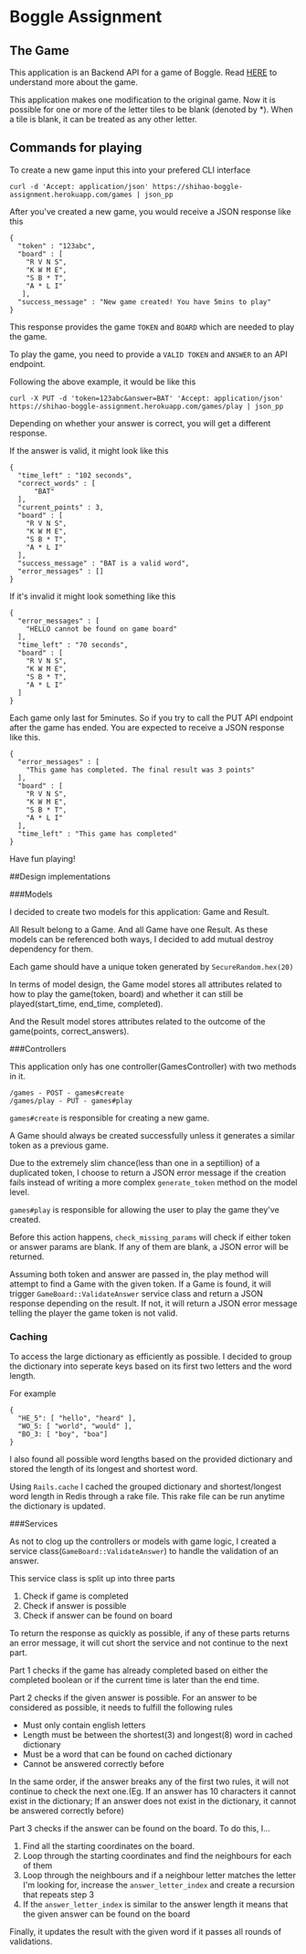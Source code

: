 # Boggle Assignment

## The Game

This application is an Backend API for a game of Boggle.
Read [HERE](https://en.wikipedia.org/wiki/Boggle) to understand more about the game.

This application makes one modification to the original game. Now it is possible for one or more of the letter tiles to be blank (denoted by *). When a tile is blank, it can be treated as any other letter.

## Commands for playing

To create a new game input this into your prefered CLI interface

`curl -d 'Accept: application/json' https://shihao-boggle-assignment.herokuapp.com/games | json_pp`

After you've created a new game, you would receive a JSON response like this

```
{
  "token" : "123abc",
  "board" : [
    "R V N S",
    "K W M E",
    "S B * T",
    "A * L I"
   ],
  "success_message" : "New game created! You have 5mins to play"
}
```

This response provides the game `TOKEN` and `BOARD` which are needed to play the game.

To play the game, you need to provide a `VALID TOKEN` and `ANSWER` to an API endpoint. 

Following the above example, it would be like this

`curl -X PUT -d 'token=123abc&answer=BAT' 'Accept: application/json' https://shihao-boggle-assignment.herokuapp.com/games/play | json_pp`

Depending on whether your answer is correct, you will get a different response.

If the answer is valid, it might look like this

```
{
  "time_left" : "102 seconds",
  "correct_words" : [
      "BAT"
  ],
  "current_points" : 3,
  "board" : [
    "R V N S",
    "K W M E",
    "S B * T",
    "A * L I"
  ],
  "success_message" : "BAT is a valid word",
  "error_messages" : []
}
```

If it's invalid it might look something like this

```
{
  "error_messages" : [
    "HELLO cannot be found on game board"
  ],
  "time_left" : "70 seconds",
  "board" : [
    "R V N S",
    "K W M E",
    "S B * T",
    "A * L I"
  ]
}
```

Each game only last for 5minutes. So if you try to call the PUT API endpoint after the game has ended. You are expected to receive a JSON response like this.

```
{
  "error_messages" : [
    "This game has completed. The final result was 3 points"
  ],
  "board" : [
    "R V N S",
    "K W M E",
    "S B * T",
    "A * L I"
  ],
  "time_left" : "This game has completed"
}
```

Have fun playing!

##Design implementations

###Models

I decided to create two models for this application: Game and Result.

All Result belong to a Game. And all Game have one Result. As these models can be
referenced both ways, I decided to add mutual destroy dependency for them.

Each game should have a unique token generated by `SecureRandom.hex(20)`

In terms of model design, the Game model stores all attributes related to how to play the game(token, board) and whether it can still be played(start_time, end_time, completed).

And the Result model stores attributes related to the outcome of the game(points, correct_answers). 

###Controllers

This application only has one controller(GamesController) with two methods in it. 

```
/games - POST - games#create
/games/play - PUT - games#play
```

`games#create` is responsible for creating a new game. 

A Game should always be created successfully unless it generates a similar token as a previous game.

Due to the extremely slim chance(less than one in a septillion) of a duplicated token, I choose to return a JSON error message if the creation fails instead of writing a more complex `generate_token` method on the model level.

`games#play` is responsible for allowing the user to play the game they've created. 

Before this action happens, `check_missing_params` will check if either token or answer params are blank. If any of them are blank, a JSON error will be returned.

Assuming both token and answer are passed in, the play method will attempt to find a Game with the given token. If a Game is found, it will trigger `GameBoard::ValidateAnswer` service class and return a JSON response depending on the result. If not, it will return a JSON error message telling the player the game token is not valid.

### Caching

To access the large dictionary as efficiently as possible. I decided to group the dictionary into seperate keys based on its first two letters and the word length.

For example

```
{ 
  "HE_5": [ "hello", "heard" ],
  "WO_5: [ "world", "would" ],
  "BO_3: [ "boy", "boa"]
}
```

I also found all possible word lengths based on the provided dictionary and stored the length of its longest and shortest word.

Using `Rails.cache` I cached the grouped dictionary and shortest/longest word length in Redis through a rake file. This rake file can be run anytime the dictionary is updated.

###Services

As not to clog up the controllers or models with game logic, I created a service class(`GameBoard::ValidateAnswer`) to handle the validation of an answer.

This service class is split up into three parts

1. Check if game is completed
2. Check if answer is possible
3. Check if answer can be found on board

To return the response as quickly as possible, if any of these parts returns an error message, it will cut short the service and not continue to the next part.

Part 1 checks if the game has already completed based on either the completed boolean or if the current time is later than the end time.

Part 2 checks if the given answer is possible. For an answer to be considered as possible, it needs to fulfill the following rules

- Must only contain english letters
- Length must be between the shortest(3) and longest(8) word in cached dictionary
- Must be a word that can be found on cached dictionary
- Cannot be answered correctly before

In the same order, if the answer breaks any of the first two rules, it will not continue to check the next one.(Eg. If an answer has 10 characters it cannot exist in the dictionary; If an answer does not exist in the dictionary, it cannot be answered correctly before)

Part 3 checks if the answer can be found on the board. To do this, I... 

1. Find all the starting coordinates on the board.
2. Loop through the starting coordinates and find the neighbours for each of them
3. Loop through the neighbours and if a neighbour letter matches the letter I'm looking for, increase the `answer_letter_index` and create a recursion that repeats step 3
4. If the `answer_letter_index` is similar to the answer length it means that the given answer can be found on the board 

Finally, it updates the result with the given word if it passes all rounds of validations.